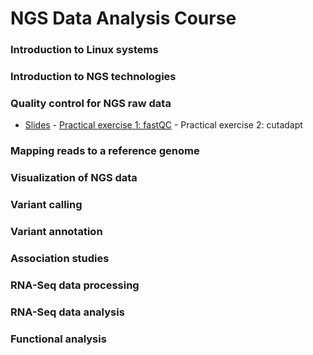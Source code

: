 
NGS Data Analysis Course
================================================================================

### Introduction to Linux systems


### Introduction to NGS technologies


### Quality control for NGS raw data

- [Slides](COURSE_MATERIALS/rna-seq/slides/slides.pdf) - [Practical exercise 1: fastQC](COURSE_MATERIALS/rna-seq/examples/example.html) - Practical exercise 2: cutadapt


### Mapping reads to a reference genome


### Visualization of NGS data



### Variant calling

### Variant annotation

### Association studies



### RNA-Seq data processing

### RNA-Seq data analysis

### Functional analysis
